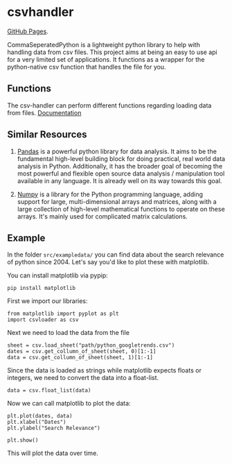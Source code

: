 # csvhandler

[GitHub Pages](http://dapfiduck.github.io/csvhandler).

CommaSeperatedPython is a lightweight python library to help with handling data from csv files.
This project aims at being an easy to use api for a very limited set of applications. It functions as a wrapper for the python-native csv function that handles the file for you.

## Functions
The csv-handler can perform different functions regarding loading data from files. [Documentation](https://dapfiduck.github.io/csvhandler/docs/functions)

## Similar Resources
1. [Pandas](https://github.com/pandas-dev/pandas) is a powerful python library for data analysis. It aims to be the fundamental high-level building block for doing practical, real world data analysis in Python. Additionally, it has the broader goal of becoming the most powerful and flexible open source data analysis / manipulation tool available in any language. It is already well on its way towards this goal.

2. [Numpy](https://github.com/numpy/numpy) is a library for the Python programming language, adding support for large, multi-dimensional arrays and matrices, along with a large collection of high-level mathematical functions to operate on these arrays. It's mainly used for complicated matrix calculations.

## Example
In the folder ``src/exampledata/`` you can find data about the search relevance of python since 2004. Let's say you'd like to plot these with matplotlib.

You can install matplotlib via pypip:
```
pip install matplotlib
```

First we import our libraries:
```
from matplotlib import pyplot as plt
import csvloader as csv
```

Next we need to load the data from the file
```
sheet = csv.load_sheet("path/python_googletrends.csv")
dates = csv.get_collumn_of_sheet(sheet, 0)[1:-1]
data = csv.get_collumn_of_sheet(sheet, 1)[1:-1]
```

Since the data is loaded as strings while matplotlib expects floats or integers, we need to convert the data into a float-list.

```
data = csv.float_list(data)
```

Now we can call matplotlib to plot the data:
```
plt.plot(dates, data)
plt.xlabel("Dates")
plt.ylabel("Search Relevance")

plt.show()
```

This will plot the data over time.
